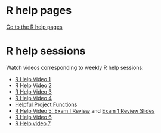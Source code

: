 # R help pages

[Go to the R help pages](r-help/)

# R help sessions

Watch videos corresponding to weekly R help sessions:

* [R Help Video 1](https://youtu.be/0i9WI6OUGZ8)
* [R Help Video 2](https://youtu.be/eHOe7mFgEXk)
* [R Help Video 3](https://youtu.be/qHJ9_pCiMJc)
* [R Help Video 4](https://youtu.be/tLhzoZj8cwY)
* [Helpful Project Functions](https://youtu.be/b42M7fS9o4k)
* [R Help Video 5: Exam I Review](https://youtu.be/iJRRum2MAFk) and [Exam 1 Review Slides](https://github.com/HoldenArcher/Exam-1-Review/raw/master/Test%201%20review.pdf)
* [R Help Video 6](https://youtu.be/CgdrcbEDjQY)
* [R Help video 7](https://youtu.be/qPtBgDAmIzA)
